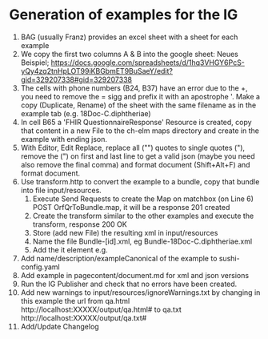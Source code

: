 # Generation of examples for the IG

1. BAG (usually Franz) provides an excel sheet with a sheet for each example
2. We copy the first two columns A & B into the google sheet: Neues Beispiel;
   https://docs.google.com/spreadsheets/d/1hq3VHGY6PcS-yQy4zq2tnHpLOT99iKBGbmET9BuSaeY/edit?gid=329207338#gid=329207338
3. The cells with phone numbers (B24, B37) have an error due to the +, you need to remove the = sigg and prefix it with an apostrophe '. Make a copy (Duplicate, Rename) of the sheet with the same filename as in the example tab (e.g. 18Doc-C.diphtheriae)
4. In cell B65 a 'FHIR QuestionnaireResponse' Resource is created, copy that content in a new File to the ch-elm maps directory and create in the example with ending json.
6. With Editor, Edit Replace, replace all ("") quotes to single quotes ("), remove the (") on first and last line to get a valid json (maybe you need also remove the final comma) and format document (Shift+Alt+F) and format document.
7. Use transform.http to convert the example to a bundle, copy that bundle into file input/resources.
   1. Execute Send Requests to create the Map on matchbox (on Line 6) POST OrfQrToBundle.map, it will be a response 201 created
   2. Create the transform similar to the other examples and execute the transform, response 200 OK
   3. Store (add new File) the resulting xml in input/resources
   4. Name the file Bundle-[id].xml, eg Bundle-18Doc-C.diphtheriae.xml
   5. Add the it element <id value="[id]" /> e.g. <id value="18Doc-C.diphtheriae" />
8. Add name/description/exampleCanonical of the example to sushi-config.yaml
9. Add example in pagecontent/document.md for xml and json versions
10. Run the IG Publisher and check that no errors have been created.
11. Add new warnings to input/resources/ignoreWarnings.txt by changing in this example the url from qa.html http://localhost:XXXXX/output/qa.html# to qa.txt http://localhost:XXXXX/output/qa.txt#
12. Add/Update Changelog
